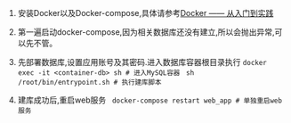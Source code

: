 1. 安装Docker以及Docker-compose,具体请参考[Docker —— 从入门到实践](https://www.gitbook.com/book/yeasy/docker_practice/details)
  
2. 第一遍启动docker-compose,因为相关数据库还没有建立,所以会抛出异常,可以先不管。

3. 先部署数据库,设置应用账号及其密码.进入数据库容器根目录执行
 `` docker exec -it <container-db> sh # 进入MySQL容器 ``
 `` sh /root/bin/entrypoint.sh # 执行建库脚本``

4. 建库成功后,重启web服务
 `` docker-compose restart web_app # 单独重启web服务``
